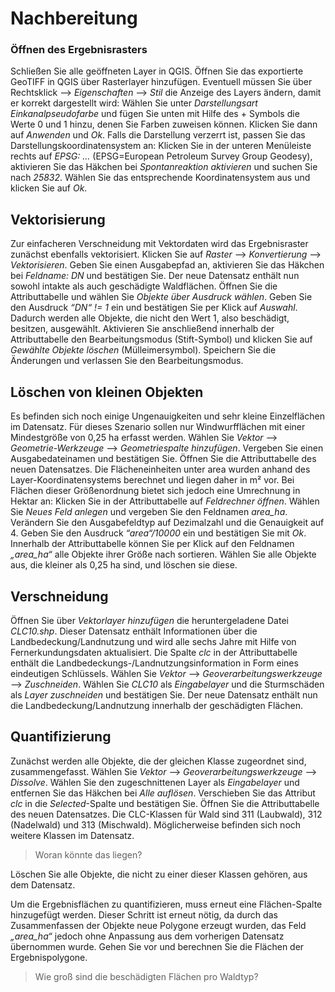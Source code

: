 # Nachbereitung
### Öffnen des Ergebnisrasters

Schließen Sie alle geöffneten Layer in QGIS. Öffnen Sie das exportierte GeoTIFF in QGIS über Rasterlayer hinzufügen. Eventuell müssen Sie über Rechtsklick --> *Eigenschaften* --> *Stil* die Anzeige des Layers ändern, damit er korrekt dargestellt wird: Wählen Sie unter *Darstellungsart* *Einkanalpseudofarbe* und fügen Sie unten mit Hilfe des + Symbols die Werte 0 und 1 hinzu, denen Sie Farben zuweisen können. Klicken Sie dann auf *Anwenden* und *Ok*. Falls die Darstellung verzerrt ist, passen Sie das Darstellungskoordinatensystem an: Klicken Sie in der unteren Menüleiste rechts auf *EPSG: …* (EPSG=European Petroleum Survey Group Geodesy), aktivieren Sie das Häkchen bei *Spontanreaktion aktivieren* und suchen Sie nach *25832*. Wählen Sie das entsprechende Koordinatensystem aus und klicken Sie auf *Ok*.

## Vektorisierung
Zur einfacheren Verschneidung mit Vektordaten wird das Ergebnisraster zunächst ebenfalls vektorisiert. Klicken Sie auf *Raster* --> *Konvertierung* --> *Vektorisieren*. Geben Sie einen Ausgabepfad an, aktivieren Sie das Häkchen bei *Feldname: DN* und bestätigen Sie. Der neue Datensatz enthält nun sowohl intakte als auch geschädigte Waldflächen. Öffnen Sie die Attributtabelle und wählen Sie *Objekte über Ausdruck wählen*. Geben Sie den Ausdruck *“DN“ != 1* ein und bestätigen Sie per Klick auf *Auswahl*. Dadurch werden alle Objekte, die nicht den Wert 1, also beschädigt, besitzen, ausgewählt. Aktivieren Sie anschließend innerhalb der Attributtabelle den Bearbeitungsmodus (Stift-Symbol) und klicken Sie auf *Gewählte Objekte löschen* (Mülleimersymbol). Speichern Sie die Änderungen und verlassen Sie den Bearbeitungsmodus. 

## Löschen von kleinen Objekten
Es befinden sich noch einige Ungenauigkeiten und sehr kleine Einzelflächen im Datensatz. Für dieses Szenario sollen nur Windwurfflächen mit einer Mindestgröße von 0,25 ha erfasst werden. Wählen Sie *Vektor* --> *Geometrie-Werkzeuge* --> *Geometriespalte hinzufügen*. Vergeben Sie einen Ausgabedateinamen und bestätigen Sie. Öffnen Sie die Attributtabelle des neuen Datensatzes. Die Flächeneinheiten unter area wurden anhand des Layer-Koordinatensystems berechnet und liegen daher in m² vor. Bei Flächen dieser Größenordnung bietet sich jedoch eine Umrechnung in Hektar an: Klicken Sie in der Attributtabelle auf *Feldrechner öffnen*. Wählen Sie *Neues Feld anlegen* und vergeben Sie den Feldnamen *area_ha*. Verändern Sie den Ausgabefeldtyp auf Dezimalzahl und die Genauigkeit auf 4. Geben Sie den Ausdruck *“area“/10000* ein und bestätigen Sie mit *Ok*. Innerhalb der Attributtabelle können Sie per Klick auf den Feldnamen *„area_ha“* alle Objekte ihrer Größe nach sortieren. Wählen Sie alle Objekte aus, die kleiner als 0,25 ha sind, und löschen sie diese. 

## Verschneidung
Öffnen Sie über *Vektorlayer hinzufügen* die heruntergeladene Datei *CLC10.shp*. Dieser Datensatz enthält Informationen über die Landbedeckung/Landnutzung und wird alle sechs Jahre mit Hilfe von Fernerkundungsdaten aktualisiert. Die Spalte *clc* in der Attributtabelle enthält die Landbedeckungs-/Landnutzungsinformation in Form eines eindeutigen Schlüssels. Wählen Sie *Vektor* --> *Geoverarbeitungswerkzeuge* --> *Zuschneiden*. Wählen Sie *CLC10* als *Eingabelayer* und die Sturmschäden als *Layer zuschneiden* und bestätigen Sie. Der neue Datensatz enthält nun die Landbedeckung/Landnutzung innerhalb der geschädigten Flächen.

## Quantifizierung
Zunächst werden alle Objekte, die der gleichen Klasse zugeordnet sind, zusammengefasst. Wählen Sie *Vektor* --> *Geoverarbeitungswerkzeuge* --> *Dissolve*. Wählen Sie den zugeschnittenen Layer als *Eingabelayer* und entfernen Sie das Häkchen bei *Alle auflösen*. Verschieben Sie das Attribut *clc* in die *Selected*-Spalte und bestätigen Sie. Öffnen Sie die Attributtabelle des neuen Datensatzes. Die CLC-Klassen für Wald sind 311 (Laubwald), 312 (Nadelwald) und 313 (Mischwald). Möglicherweise befinden sich noch weitere Klassen im Datensatz. 
> Woran könnte das liegen? 

Löschen Sie alle Objekte, die nicht zu einer dieser Klassen gehören, aus dem Datensatz. 

Um die Ergebnisflächen zu quantifizieren, muss erneut eine Flächen-Spalte hinzugefügt werden. Dieser Schritt ist erneut nötig, da durch das Zusammenfassen der Objekte neue Polygone erzeugt wurden, das Feld *„area_ha“* jedoch ohne Anpassung aus dem vorherigen Datensatz übernommen wurde. Gehen Sie vor und berechnen Sie die Flächen der Ergebnispolygone. 
> Wie groß sind die beschädigten Flächen pro Waldtyp? 

##

